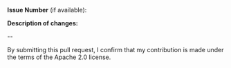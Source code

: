 **Issue Number** (if available):

**Description of changes:**

--

By submitting this pull request, I confirm that my contribution is made under the terms of the Apache 2.0 license.
